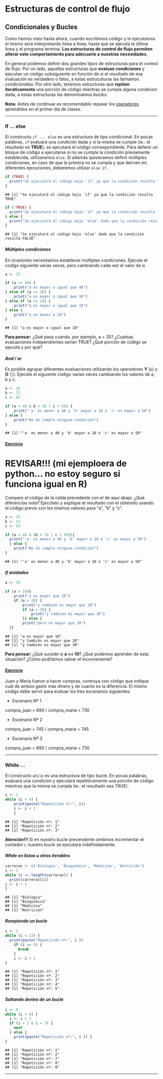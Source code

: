 Estructuras de control de flujo
================

## Condicionales y Bucles

Como hemos visto hasta ahora, cuando escribimos código y lo ejecutamos
el mismo será interpretando línea a línea, hasta que se ejecuta la
última línea y el programa termina. **Las estructuras de control de
flujo permiten alterar este comportamiento para adecuarlo a nuestras
necesidades**.

En general podemos definir dos grandes tipos de estructuras para el
control de flujo. Por un lado, aquellas estructuras que **evaluan
condiciones** y ejecutan un código subsiguiente en función de si el
resultado de esa evaluación es verdadero o falso, a estas estrucuturas
las llamamos *condicionales*. Por otro lado, tenemos estructuras que
**repiten iterativamente** una porción de código mientras se cumpla
alguna condición dada, a estas estructuras las denominamos *bucles*.

**Nota:** Antes de continuar es recomendable repasar los
<u>operadores</u> aprendidos en el primer día de clases.

------------------------------------------------------------------------

### If … else

El constructo `if ... else` es una estructura de tipo condicional. En
pocas palabras, `if` evaluará una condición dada y si la misma se cumple
(ie.: el resultado es **TRUE**), se ejecutará el código correspondiente.
Para defenir un bloque de código a ejecutarse si no se cumple la
condición previamente establecida, utilizaremos `else`. Si además
quisieramos definir múltiples condiciones, en caso de que la primera no
se cumpla y que deriven en diferentes ejecuciones, deberemos utilizar
`else if`.

``` r
if (TRUE) {
  print("Se ejecutará el código bajo 'if' ya que la condición resulta TRUE")
}
```

    ## [1] "Se ejecutará el código bajo 'if' ya que la condición resulta TRUE"

``` r
if (!TRUE) {
  print("Se ejecutará el código bajo 'if' ya que la condición resulta TRUE")
} else {
  print("Se ejecutará el código bajo 'else' dado que la condición resulta FALSE")
}
```

    ## [1] "Se ejecutará el código bajo 'else' dado que la condición resulta FALSE"

#### *Múltiples condiciones*

En ocasiones necesitamos establecer múltiples condiciones. Ejecute el
codigo siguiente varias veces, pero cambiando cada vez el valor de *a*.

``` r
a <- 25

if (a >= 40) {
    print("a es mayor o igual que 40")
} else if (a >= 30) {
    print("a es mayor o igual que 30")
} else if (a >= 10) {
    print("a es mayor o igual que 10")
} else {
    print("a es menor a 10")
}
```

    ## [1] "a es mayor o igual que 10"

**Para pensar:** ¿Qué pasa cuando, por ejemplo, a = 35? ¿Cuántas
evaluaciones independientes serían TRUE? ¿Qué porción de código se
ejecuta y por qué?

#### *And / or*

Es posible agrupar diferentes evaluaciones utilizando los operadores
**Y** (`&`) y **O** (`|`). Ejecute el siguiente código varias veces
cambiando los valores de a, b y c.

``` r
a <- 35
b <- 12
c <- 65

if (a < 40 & b > 10 | c > 50) {
    print("'a' es menor a 40 y 'b' mayor a 10 ó 'c' es mayor a 50")
} else {
    print("No se cumple ninguna condición")
}
```

    ## [1] "'a' es menor a 40 y 'b' mayor a 10 ó 'c' es mayor a 50"

#### <u>Ejercicio</u>

# REVISAR!!! (mi ejemploera de python… no estoy seguro si funciona igual en R)

Compare el código de la celda precedente con el de aquí abajo. ¿Qué
diferencias nota? Ejecútelo y explique el resultado con el obtenido
usando el código previo con los mismos valores para “a”, “b” y “c”.

``` r
a <- 35
b <- 12 
c <- 65

if (a < 40 & (b > 10 | c > 50)){
  print("'a' es menor a 40 y 'b' mayor a 10 ó 'c' es mayor a 50")
  } else {
    print("No se cumple ninguna condición")
}
```

    ## [1] "'a' es menor a 40 y 'b' mayor a 10 ó 'c' es mayor a 50"

#### *If anidados*

``` r
a <- 35

if (a > 10){
    print("a es mayor que 10")
    if (a > 20) {
        print("y también es mayor que 20")
        if (a > 30) {
            print("y también es mayor que 30")
        }} else {
        print("pero no mayor que 30")
  }}
```

    ## [1] "a es mayor que 10"
    ## [1] "y también es mayor que 20"
    ## [1] "y también es mayor que 30"

**Para pensar:** ¿Qué sucede si **a \<= 10**? ¿Qué podemos aprender de
esta situación? ¿Cómo podríamos salvar el inconveniente?

#### <u>Ejercicio</u>

Juan y María fueron a hacer compras, contruya con código que indique
cuál de ambos gastó más dinero y de cuanto es la diferencia. El mismo
código debe servir para evaluar los tres escenarios siguientes:

- Escenario Nº 1

compra_juan = 690 / compra_maria = 730

- Escenario Nº 2

compra_juan = 745 / compra_maria = 745

- Escenario Nº 3

compra_juan = 890 / compra_maria = 730

------------------------------------------------------------------------

### While …

El constructo `while` es una estructura de tipo bucle. En pocas
palabras, evaluará una condición y ejecutará repetitivamente una porción
de código mientras que la misma se cumpla (ie.: el resultado sea TRUE).

``` r
i <- 1
while (i < 4) {
    print(paste("Repetición nº:", i))
    i <- i + 1
    }
```

    ## [1] "Repetición nº: 1"
    ## [1] "Repetición nº: 2"
    ## [1] "Repetición nº: 3"

**Atención!!!** Si en nuestro bucle precendente omitimos incrementar el
contador *i*, nuestro bucle se ejecutará indefinidamente.

#### *While en listas u otros iterables*

``` r
carreras <- c('Biología', 'Bioquímica', 'Medicina', 'Nutrición')
i <- 1
while (i <= length(carreras)) {
  print(carreras[i])
i <- i + 1
}
```

    ## [1] "Biología"
    ## [1] "Bioquímica"
    ## [1] "Medicina"
    ## [1] "Nutrición"

#### *Rompiendo un bucle*

``` r
i <- 1
while (i < 12) {
  print(paste("Repetición nº:", i ))
    if (i == 5) {
      break
    }
    i <- i + 1
}
```

    ## [1] "Repetición nº: 1"
    ## [1] "Repetición nº: 2"
    ## [1] "Repetición nº: 3"
    ## [1] "Repetición nº: 4"
    ## [1] "Repetición nº: 5"

#### *Saltando dentro de un bucle*

``` r
i <- 0
while (i < 9) {
  i <- i + 1
  if (i > 2 & i < 7) {
    next
  } else {
    print(paste("Repetición nº:", i )) }
}
```

    ## [1] "Repetición nº: 1"
    ## [1] "Repetición nº: 2"
    ## [1] "Repetición nº: 7"
    ## [1] "Repetición nº: 8"
    ## [1] "Repetición nº: 9"

------------------------------------------------------------------------
